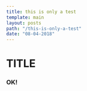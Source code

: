 ```yaml
---
title: this is only a test
template: main 
layout: posts
path: "/this-is-only-a-test"
date: "08-04-2018"
---
```


# TITLE

### OK!

